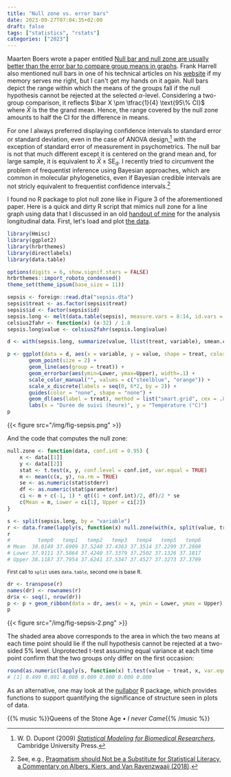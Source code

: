 ```yaml
---
title: "Null zone vs. error bars"
date: 2023-09-27T07:04:35+02:00
draft: false
tags: ["statistics", "rstats"]
categories: ["2023"]
---
```


Maarten Boers wrote a paper entitled [Null bar and null zone are usually better than the error bar to compare group means in graphs](https://www.sciencedirect.com/science/article/abs/pii/S0895435604000800). Frank Harrell also mentioned null bars in one of his technical articles on his [website](https://www.fharrell.com/) if my memory serves me right, but I can't get my hands on it again. Null bars depict the range within which the means of the groups fall if the null hypothesis cannot be rejected at the selected $\alpha$-level. Considering a two-group comparison, it reflects $\bar X \pm \tfrac{1}{4} \text{95\% CI}$ where $\bar X$ is the the grand mean. Hence, the range covered by the null zone amounts to half the CI for the difference in means.

For one I always preferred displaying confidence intervals to standard error or standard deviation, even in the case of ANOVA design,[^1] with the exception of standard error of measurement in psychometrics. The null bar is not that much different except it is centered on the grand mean and, for large sample, it is equivalent to $\bar X \pm \text{SE}_\text{d}$. I recently tried to circumvent the problem of frequentist inference using Bayesian approaches, which are common in molecular phylogenetics, even if Bayesian credible intervals are not stricly equivalent to frequentist confidence intervals.[^2]

I found no R package to plot null zone like in Figure 3 of the aforementioned paper. Here is a quick and dirty R script that mimics null zone for a line graph using data that I discussed in an old [handout of mine](https://even4void.github.io/rstats-biostats/practical04.html) for the analysis longitudinal data. First, let's load and plot [the data](/pub/sepsis.dta).

```r
library(Hmisc)
library(ggplot2)
library(hrbrthemes)
library(directlabels)
library(data.table)

options(digits = 6, show.signif.stars = FALSE)
hrbrthemes::import_roboto_condensed()
theme_set(theme_ipsum(base_size = 11))

sepsis <- foreign::read.dta("sepsis.dta")
sepsis$treat <- as.factor(sepsis$treat)
sepsis$id <- factor(sepsis$id)
sepsis.long <- melt(data.table(sepsis), measure.vars = 8:14, id.vars = 1:2)
celsius2fahr <- function(x) (x-32) / 1.8
sepsis.long$value <- celsius2fahr(sepsis.long$value)

d <- with(sepsis.long, summarize(value, llist(treat, variable), smean.cl.normal))

p <- ggplot(data = d, aes(x = variable, y = value, shape = treat, color = treat)) +
       geom_point(size = 2) +
       geom_line(aes(group = treat)) +
       geom_errorbar(aes(ymin=Lower, ymax=Upper), width=.1) +
       scale_color_manual("", values = c("steelblue", "orange")) +
       scale_x_discrete(labels = seq(0, 6*2, by = 2)) +
       guides(color = "none", shape = "none") +
       geom_dl(aes(label = treat), method = list("smart.grid", cex = .8)) +
       labs(x = "Durée de suivi (heure)", y = "Température (°C)")
p
```

{{< figure src="/img/fig-sepsis.png" >}}

And the code that computes the null zone:

```r
null.zone <- function(data, conf.int = 0.95) {
    x <- data[[1]]
    y <- data[[2]]
    stat <- t.test(x, y, conf.level = conf.int, var.equal = TRUE)
    m <- mean(c(x, y), na.rm = TRUE)
    se <- as.numeric(stat$stderr)
    df <- as.numeric(stat$parameter)
    ci <- m + c(-1, 1) * qt((1 + conf.int)/2, df)/2 * se
    c(Mean = m, Lower = ci[1], Upper = ci[2])
}

s <- split(sepsis.long, by = "variable")
r <- data.frame(lapply(s, function(x) null.zone(with(x, split(value, treat)))))
r
#         temp0   temp1   temp2   temp3   temp4   temp5   temp6
# Mean  38.0149 37.6909 37.5240 37.4363 37.3514 37.2299 37.2808
# Lower 37.9111 37.5864 37.4240 37.3379 37.2502 37.1326 37.1817
# Upper 38.1187 37.7954 37.6241 37.5347 37.4527 37.3273 37.3799
```

<small>First call to `split` uses `data.table`, second one is base R.</small>

```r
dr <- transpose(r)
names(dr) <- rownames(r)
dr$x <- seq(1, nrow(dr))
p <- p + geom_ribbon(data = dr, aes(x = x, ymin = Lower, ymax = Upper), inherit.aes = FALSE, fill = grey(.3), alpha = 0.2)
p
```

{{< figure src="/img/fig-sepsis-2.png" >}}

The shaded area above corresponds to the area in which the two means at each time point should lie if the null hypothesis cannot be rejected at a two-sided 5% level. Unprotected t-test assuming equal variance at each time point confirm that the two groups only differ on the first occasion:

```r
round(as.numeric(lapply(s, function(x) t.test(value ~ treat, x, var.equal = TRUE)$p.value)), 3)
# [1] 0.499 0.001 0.000 0.000 0.000 0.000 0.000
```

As an alternative, one may look at the [nullabor](https://cran.r-project.org/web/packages/nullabor/) R package, which provides functions to support quantifying the significance of structure seen in plots of data.

{{% music %}}Queens of the Stone Age • _I never Came_{{% /music %}}

[^1]: W. D. Dupont (2009) _[Statistical Modeling for Biomedical Researchers](https://hbiostat.org/data/repo/wddtext.html)_, Cambridge University Press.
[^2]: See, e.g., [Pragmatism should Not be a Substitute for Statistical Literacy, a Commentary on Albers, Kiers, and Van Ravenzwaaij (2018)](https://online.ucpress.edu/collabra/article/5/1/13/112982/Pragmatism-should-Not-be-a-Substitute-for).
